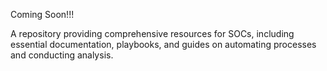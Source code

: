 Coming Soon!!!

A repository providing comprehensive resources for SOCs, including essential documentation, playbooks, and guides on automating processes and conducting analysis.
